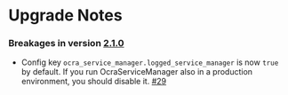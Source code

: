 # Upgrade Notes

### Breakages in version [2.1.0](https://github.com/Ocramius/OcraServiceManager/issues?milestone=3&state=open)

 - Config key `ocra_service_manager.logged_service_manager` is now `true` by default. If you run OcraServiceManager
   also in a production environment, you should disable it. [#29](https://github.com/Ocramius/OcraServiceManager/pull/29)